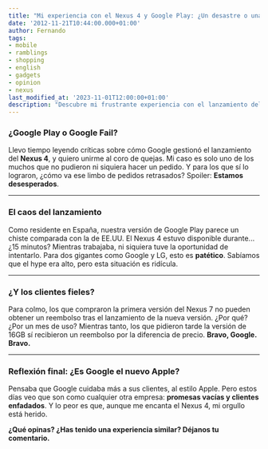 ```yaml
---
title: "Mi experiencia con el Nexus 4 y Google Play: ¿Un desastre o una lección aprendida?"
date: '2012-11-21T10:44:00.000+01:00'
author: Fernando
tags:
- mobile
- ramblings
- shopping
- english
- gadgets
- opinion
- nexus
last_modified_at: '2023-11-01T12:00:00+01:00'
description: "Descubre mi frustrante experiencia con el lanzamiento del Nexus 4 en Google Play. ¿Es Google tan perfecto como parece?"
---
```


### ¿Google Play o Google Fail?

Llevo tiempo leyendo críticas sobre cómo Google gestionó el lanzamiento del **Nexus 4**, y quiero unirme al coro de quejas. Mi caso es solo uno de los muchos que no pudieron ni siquiera hacer un pedido. Y para los que sí lo lograron, ¿cómo va ese limbo de pedidos retrasados? Spoiler: **Estamos desesperados**.

---

### El caos del lanzamiento

Como residente en España, nuestra versión de Google Play parece un chiste comparada con la de EE.UU. El Nexus 4 estuvo disponible durante... ¿15 minutos? Mientras trabajaba, ni siquiera tuve la oportunidad de intentarlo. Para dos gigantes como Google y LG, esto es **patético**. Sabíamos que el hype era alto, pero esta situación es ridícula.

---

### ¿Y los clientes fieles?

Para colmo, los que compraron la primera versión del Nexus 7 no pueden obtener un reembolso tras el lanzamiento de la nueva versión. ¿Por qué? ¿Por un mes de uso? Mientras tanto, los que pidieron tarde la versión de 16GB sí recibieron un reembolso por la diferencia de precio. **Bravo, Google. Bravo.**

---

### Reflexión final: ¿Es Google el nuevo Apple?

Pensaba que Google cuidaba más a sus clientes, al estilo Apple. Pero estos días veo que son como cualquier otra empresa: **promesas vacías y clientes enfadados**. Y lo peor es que, aunque me encanta el Nexus 4, mi orgullo está herido.

**¿Qué opinas? ¿Has tenido una experiencia similar? Déjanos tu comentario.**
